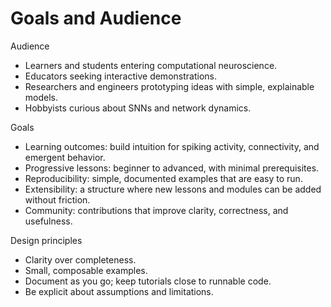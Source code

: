 # Goals and Audience

Audience
- Learners and students entering computational neuroscience.
- Educators seeking interactive demonstrations.
- Researchers and engineers prototyping ideas with simple, explainable models.
- Hobbyists curious about SNNs and network dynamics.

Goals
- Learning outcomes: build intuition for spiking activity, connectivity, and emergent behavior.
- Progressive lessons: beginner to advanced, with minimal prerequisites.
- Reproducibility: simple, documented examples that are easy to run.
- Extensibility: a structure where new lessons and modules can be added without friction.
- Community: contributions that improve clarity, correctness, and usefulness.

Design principles
- Clarity over completeness.
- Small, composable examples.
- Document as you go; keep tutorials close to runnable code.
- Be explicit about assumptions and limitations.